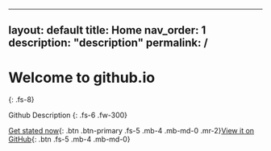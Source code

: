 
---
layout: default
title: Home
nav_order: 1
description: "description"
permalink: /
---


# Welcome to github.io
{: .fs-8}

Github Description
{: .fs-6 .fw-300}

[Get stated now](#getting-started){: .btn .btn-primary .fs-5 .mb-4 .mb-md-0 .mr-2}[View it on GitHub](https://shkim99stat.github.io){: .btn .fs-5 .mb-4 .mb-md-0}
